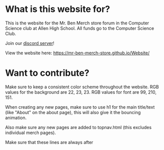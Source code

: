 # What is this website for?
This is the website for the Mr. Ben Merch store forum in the Computer Science club at Allen High School. All funds go to the Computer Science Club.

Join our [discord server](https://discord.gg/E8NzVDaAS9)!

View the website here: https://mr-ben-merch-store.github.io/Website/

# Want to contribute?
Make sure to keep a consistent color scheme throughout the website. RGB values for the background are 22, 23, 23. RGB values for font are 99, 210, 151.

When creating any new pages, make sure to use h1 for the main title/text (like "About" on the about page), this will also give it the bouncing animation.

Also make sure any new pages are added to topnav.html (this excludes individual merch pages).

Make sure that these lines are always after <title>:

    <link rel="icon" type="image/x-icon" href="/Website/favicon.ico">
    <link rel="stylesheet" href="assets/css/index.css">
    <script src="assets/scripts/index.js" defer></script>
    <script src="loadHtml.js"></script>

The first actual piece of code should always be the topbar, which has it's own file. You can insert it by pasting this right after <body>:

    <div id="topnav"></div>
    <script>loadHtml('topnav', 'topnav.html');</script>

Remember, you can ask anyone listed as a contributor for help with anything, although it's pretty easy to just copy the layout and theme from other pages.

This utilizes the MIT License, so you can practically do anything with this code.
